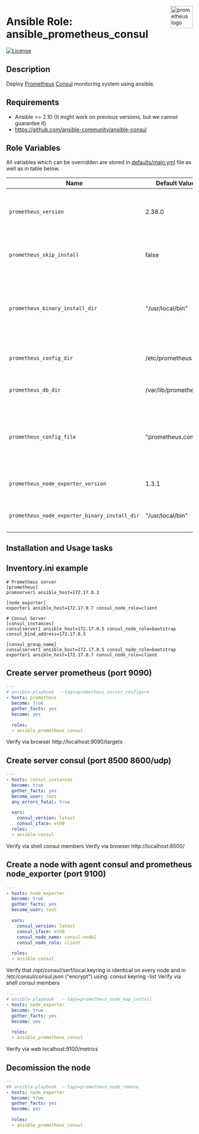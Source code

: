 <p><img src="https://cdn.worldvectorlogo.com/logos/prometheus.svg" alt="prometheus logo" title="prometheus" align="right" height="60" /></p>

# Ansible Role: ansible_prometheus_consul

[![License](https://img.shields.io/badge/license-MIT%20License-brightgreen.svg)](https://opensource.org/licenses/MIT)

## Description

Deploy [Prometheus](https://github.com/prometheus/prometheus) [Consul](https://learn.hashicorp.com/consul) monitoring system using ansible.

## Requirements

- Ansible >= 2.10 (It might work on previous versions, but we cannot guarantee it)
- https://github.com/ansible-community/ansible-consul

## Role Variables

All variables which can be overridden are stored in [defaults/main.yml](defaults/main.yml) file as well as in table below.

| Name           | Default Value | Description                        |
| -------------- | ------------- | -----------------------------------|
| `prometheus_version` | 2.38.0 | Prometheus package version. Also accepts `latest` as parameter. |
| `prometheus_skip_install` | false | Prometheus installation tasks gets skipped when set to true. |
| `prometheus_binary_install_dir` | "/usr/local/bin" | Prometheus installation directory where `prometheus` binaries are stored on host on which ansible is ran. |
| `prometheus_config_dir` | /etc/prometheus | Path to directory with prometheus configuration |
| `prometheus_db_dir` | /var/lib/prometheus | Path to directory with prometheus database |
| `prometheus_config_file` | "prometheus.conf.j2" | Variable used to provide custom prometheus configuration file in form of ansible template |
| `prometheus_node_exporter_version` | 1.3.1 | Prometheus node_exporter package version. |
| `prometheus_node_exporter_binary_install_dir` | "/usr/local/bin" | Prometheus node_exporter installation directory |

## Installation and Usage tasks

## Inventory.ini example
```
# Prometheus server
[prometheus]
promserver1 ansible_host=172.17.0.3

[node_exporter]
exporter1 ansible_host=172.17.0.7 consul_node_role=client

# Consul Server
[consul_instances]
consulserver1 ansible_host=172.17.0.5 consul_node_role=bootstrap consul_bind_address=172.17.0.5

[consul_group_name] 
consulserver1 ansible_host=172.17.0.5 consul_node_role=bootstrap
exporter1 ansible_host=172.17.0.7 consul_node_role=client
```

## Create server prometheus (port 9090)

```yaml
---
# ansible-playbook  --tags=prometheus_server_configure
- hosts: prometheus
  become: true
  gather_facts: yes
  become: yes

  roles:
  - ansible_prometheus_consul

```
Verify via browser http://localhost:9090/targets



## Create server consul (port 8500 8600/udp)
```yaml
---
- hosts: consul_instances
  become: true
  gather_facts: yes
  become_user: root
  any_errors_fatal: true

  vars:
    consul_version: latest
    consul_iface: eth0
  roles:
  - ansible-consul

```
Verify via shell consul members
Verify via browser http://localhost:8500/



## Create a node with agent consul and prometheus node_exporter (port 9100)
```yaml
---
- hosts: node_exporter
  become: true
  gather_facts: yes
  become_user: root

  vars:
    consul_version: latest
    consul_iface: eth0
    consul_node_name: consul-node1
    consul_node_role: client

  roles:
  - ansible-consul
```
Verify that /opt/consul/serf/local.keyring is identical on every node and in /etc/consul/consul.json ("encrypt")
using: consul keyring -list
Verify via shell consul members


```yaml
---
# ansible-playbook   --tags=prometheus_node_exp_install
- hosts: node_exporter 
  become: true
  gather_facts: yes
  become: yes

  roles: 
  - ansible_prometheus_consul
```
Verify via web  localhost:9100/metrics

## Decomission the node 

```yaml
---
## ansible-playbook  --tags=prometheus_node_remove
- hosts: node_exporter
  become: true
  gather_facts: yes
  become: yes

  roles:
  - ansible_prometheus_consul
```
